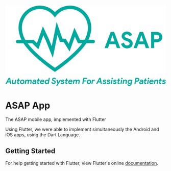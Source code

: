 <p align="center">
  <img src="https://github.com/ruimir/ASAP_App_Flutter/raw/master/images/asap_new.png">
</p>



# ASAP App

The ASAP mobile app, implemented with Flutter

Using Flutter, we were able to implement simultaneously the Android and iOS apps, using the Dart Language.



## Getting Started

For help getting started with Flutter, view Flutter's online
[documentation](https://flutter.io/).
